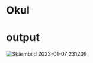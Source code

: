 # Okul
# output

![Skärmbild 2023-01-07 231209](https://user-images.githubusercontent.com/121388474/211172214-a5a5005e-c688-485e-93ad-5733c6afc481.gif)
